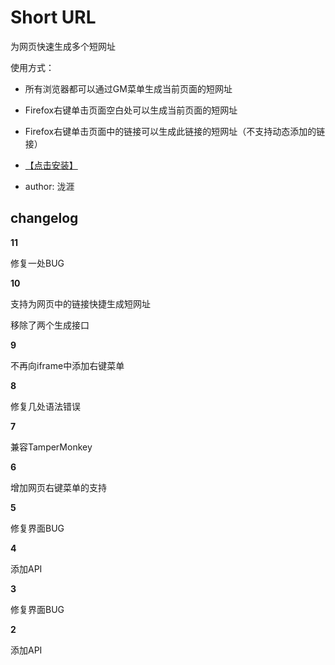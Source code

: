 # Short URL

为网页快速生成多个短网址

使用方式：

* 所有浏览器都可以通过GM菜单生成当前页面的短网址

* Firefox右键单击页面空白处可以生成当前页面的短网址

* Firefox右键单击页面中的链接可以生成此链接的短网址（不支持动态添加的链接）

* [【点击安装】](https://github.com/FirefoxBar/userscript/raw/master/Short_URL/Short_URL.user.js)

* author: 泷涯

## changelog

**11**

修复一处BUG

**10**

支持为网页中的链接快捷生成短网址

移除了两个生成接口

**9**

不再向iframe中添加右键菜单

**8**

修复几处语法错误

**7**

兼容TamperMonkey

**6**

增加网页右键菜单的支持

**5**

修复界面BUG

**4**

添加API

**3**

修复界面BUG

**2**

添加API